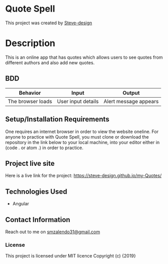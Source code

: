 # Quote Spell

This project was created by [Steve-design](https://github.com/Steve-design)

# Description

This is an online app that has quotes which allows users to see quotes from different authors and also add new quotes.

## BDD
| Behavior  |      Input       |  Output
|-------------|----------------|---------------|
|The browser loads|User input details|Alert message appears

## Setup/Installation Requirements
One requires an internet browser in order to view the website oneline.
For anyone to practice with Quote Spell, you must clone or download the repository in the link below to your local machine, into your editor either in (code . or atom .) in order to practice.

## Project live site
Here is a live link for the project:
https://steve-design.github.io/my-Quotes/

## Technologies Used
* Angular

## Contact Information
Reach out to me on smzalendo31@gmail.com

### License
This project is licensed under MIT licence
Copyright (c) {2019} 
